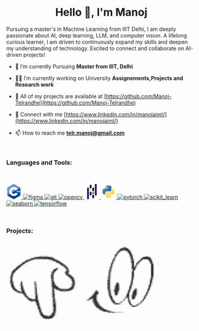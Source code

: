 <h1 align="center">Hello 👋, I'm Manoj</h1>
<!-- <h3 align="center">About Me</h3> -->

<p>Pursuing a master's in Machine Learning from IIIT Delhi, I am deeply passionate about AI, deep learning, LLM, and computer vision. A lifelong curious learner, I am driven to continuously expand my skills and deepen my understanding of technology. Excited to connect and collaborate on AI-driven projects!</p>

- 🔭 I’m currently Pursuing **Master from IIIT, Delhi**

- 👨‍💻 I’m currently working on University **Assignements,Projects and Research work**

- 📄 All of my projects are available at [https://github.com/Manoj-Telrandhe](https://github.com/Manoj-Telrandhe)

- 💬 Connect with me [https://www.linkedin.com/in/manojaiml/](https://www.linkedin.com/in/manojaiml/)

- 📫 How to reach me **telr.manoj@gmail.com**


<br>
<p align="left">
</p>

<h3 align="left">Languages and Tools:</h3>
<br>
<p align="left"> <a href="https://www.w3schools.com/cpp/" target="_blank" rel="noreferrer"> <img src="https://raw.githubusercontent.com/devicons/devicon/master/icons/cplusplus/cplusplus-original.svg" alt="cplusplus" width="40" height="40"/> </a> <a href="https://www.figma.com/" target="_blank" rel="noreferrer"> <img src="https://www.vectorlogo.zone/logos/figma/figma-icon.svg" alt="figma" width="40" height="40"/> </a> <a href="https://git-scm.com/" target="_blank" rel="noreferrer"> <img src="https://www.vectorlogo.zone/logos/git-scm/git-scm-icon.svg" alt="git" width="40" height="40"/> </a> <a href="https://opencv.org/" target="_blank" rel="noreferrer"> <img src="https://www.vectorlogo.zone/logos/opencv/opencv-icon.svg" alt="opencv" width="40" height="40"/> </a> <a href="https://pandas.pydata.org/" target="_blank" rel="noreferrer"> <img src="https://raw.githubusercontent.com/devicons/devicon/2ae2a900d2f041da66e950e4d48052658d850630/icons/pandas/pandas-original.svg" alt="pandas" width="40" height="40"/> </a> <a href="https://www.python.org" target="_blank" rel="noreferrer"> <img src="https://raw.githubusercontent.com/devicons/devicon/master/icons/python/python-original.svg" alt="python" width="40" height="40"/> </a> <a href="https://pytorch.org/" target="_blank" rel="noreferrer"> <img src="https://www.vectorlogo.zone/logos/pytorch/pytorch-icon.svg" alt="pytorch" width="40" height="40"/> </a> <a href="https://scikit-learn.org/" target="_blank" rel="noreferrer"> <img src="https://upload.wikimedia.org/wikipedia/commons/0/05/Scikit_learn_logo_small.svg" alt="scikit_learn" width="40" height="40"/> </a> <a href="https://seaborn.pydata.org/" target="_blank" rel="noreferrer"> <img src="https://seaborn.pydata.org/_images/logo-mark-lightbg.svg" alt="seaborn" width="40" height="40"/> </a> <a href="https://www.tensorflow.org" target="_blank" rel="noreferrer"> <img src="https://www.vectorlogo.zone/logos/tensorflow/tensorflow-icon.svg" alt="tensorflow" width="40" height="40"/> </a> </p>

<br>
<h3 align="left">Projects:</h3> <img align="center" width="400" src="https://github.com/Manoj-Telrandhe/Manoj-Telrandhe/blob/main/point-down.gif">

